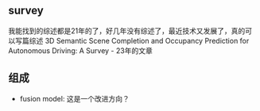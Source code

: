 ## survey
我能找到的综述都是21年的了，好几年没有综述了，最近技术又发展了，真的可以写篇综述
3D Semantic Scene Completion and Occupancy Prediction for Autonomous Driving: A Survey - 23年的文章

## 组成
- fusion model: 这是一个改进方向？
